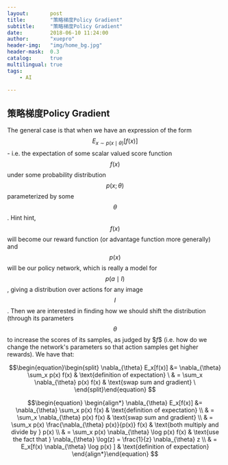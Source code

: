 ```yaml
---
layout:       post
title:        "策略梯度Policy Gradient"
subtitle:     "策略梯度Policy Gradient"
date:         2018-06-10 11:24:00
author:       "xuepro"
header-img:   "img/home_bg.jpg"
header-mask:  0.3
catalog:      true
multilingual: true
tags:
    - AI
    
---
```


## 策略梯度Policy Gradient

The general case is that when we have an expression of the form $$E_{x \sim p(x \mid \theta)} [f(x)] $$ - i.e. the expectation of some scalar valued score function $$f(x)$$ under some probability distribution $$p(x;\theta)$$ parameterized by some $$\theta$$. Hint hint, $$f(x)$$ will become our reward function (or advantage function more generally) and $$p(x)$$ will be our policy network, which is really a model for$$ p(a \mid I)$$, giving a distribution over actions for any image $$I$$. Then we are interested in finding how we should shift the distribution (through its parameters $$\theta$$ to increase the scores of its samples, as judged by $$f\$$ (i.e. how do we change the network's parameters so that action samples get higher rewards). We have that:


$$\begin{equation}\begin{split}
\nabla_{\theta} E_x[f(x)] &= \nabla_{\theta} \sum_x p(x) f(x) &  \text{definition of expectation} \ 
& = \sum_x \nabla_{\theta} p(x) f(x) & \text{swap sum and gradient} \
\end{split}\end{equation} $$



$$\begin{equation}  \begin{align*} 
\nabla_{\theta} E_x[f(x)] &= \nabla_{\theta} \sum_x p(x) f(x) &  \text{definition of expectation} \\ 
& = \sum_x \nabla_{\theta} p(x) f(x) & \text{swap sum and gradient} \\ 
& = \sum_x p(x) \frac{\nabla_{\theta} p(x)}{p(x)} f(x) & \text{both multiply and divide by } p(x) \\
& = \sum_x p(x) \nabla_{\theta} \log p(x) f(x) & \text{use the fact that } \nabla_{\theta} \log(z) = \frac{1}{z} \nabla_{\theta} z \\
& = E_x[f(x) \nabla_{\theta} \log p(x) ] & \text{definition of expectation} 
\end{align*}\end{equation} $$
